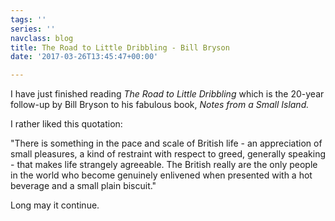 ```yaml
---
tags: ''
series: ''
navclass: blog
title: The Road to Little Dribbling - Bill Bryson
date: '2017-03-26T13:45:47+00:00'

---
```



I have just finished reading *The Road to Little Dribbling* which is the 20-year follow-up by Bill Bryson to his fabulous book, *Notes from a Small Island.*

I rather liked this quotation:

"There is something in the pace and scale of British life - an appreciation of small pleasures, a kind of restraint with respect to greed, generally speaking - that makes life strangely agreeable. The British really are the only people in the world who become genuinely enlivened when presented with a hot beverage and a small plain biscuit."

Long may it continue.